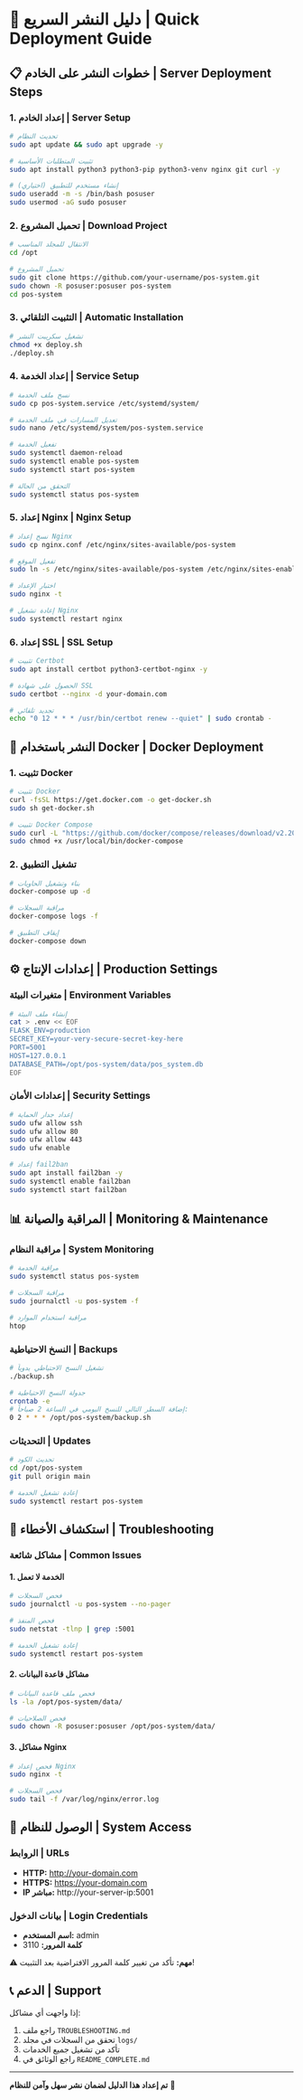 # 🚀 دليل النشر السريع | Quick Deployment Guide

## 📋 خطوات النشر على الخادم | Server Deployment Steps

### 1. إعداد الخادم | Server Setup

```bash
# تحديث النظام
sudo apt update && sudo apt upgrade -y

# تثبيت المتطلبات الأساسية
sudo apt install python3 python3-pip python3-venv nginx git curl -y

# إنشاء مستخدم للتطبيق (اختياري)
sudo useradd -m -s /bin/bash posuser
sudo usermod -aG sudo posuser
```

### 2. تحميل المشروع | Download Project

```bash
# الانتقال للمجلد المناسب
cd /opt

# تحميل المشروع
sudo git clone https://github.com/your-username/pos-system.git
sudo chown -R posuser:posuser pos-system
cd pos-system
```

### 3. التثبيت التلقائي | Automatic Installation

```bash
# تشغيل سكريبت النشر
chmod +x deploy.sh
./deploy.sh
```

### 4. إعداد الخدمة | Service Setup

```bash
# نسخ ملف الخدمة
sudo cp pos-system.service /etc/systemd/system/

# تعديل المسارات في ملف الخدمة
sudo nano /etc/systemd/system/pos-system.service

# تفعيل الخدمة
sudo systemctl daemon-reload
sudo systemctl enable pos-system
sudo systemctl start pos-system

# التحقق من الحالة
sudo systemctl status pos-system
```

### 5. إعداد Nginx | Nginx Setup

```bash
# نسخ إعداد Nginx
sudo cp nginx.conf /etc/nginx/sites-available/pos-system

# تفعيل الموقع
sudo ln -s /etc/nginx/sites-available/pos-system /etc/nginx/sites-enabled/

# اختبار الإعداد
sudo nginx -t

# إعادة تشغيل Nginx
sudo systemctl restart nginx
```

### 6. إعداد SSL | SSL Setup

```bash
# تثبيت Certbot
sudo apt install certbot python3-certbot-nginx -y

# الحصول على شهادة SSL
sudo certbot --nginx -d your-domain.com

# تجديد تلقائي
echo "0 12 * * * /usr/bin/certbot renew --quiet" | sudo crontab -
```

## 🐳 النشر باستخدام Docker | Docker Deployment

### 1. تثبيت Docker

```bash
# تثبيت Docker
curl -fsSL https://get.docker.com -o get-docker.sh
sudo sh get-docker.sh

# تثبيت Docker Compose
sudo curl -L "https://github.com/docker/compose/releases/download/v2.20.0/docker-compose-$(uname -s)-$(uname -m)" -o /usr/local/bin/docker-compose
sudo chmod +x /usr/local/bin/docker-compose
```

### 2. تشغيل التطبيق

```bash
# بناء وتشغيل الحاويات
docker-compose up -d

# مراقبة السجلات
docker-compose logs -f

# إيقاف التطبيق
docker-compose down
```

## ⚙️ إعدادات الإنتاج | Production Settings

### متغيرات البيئة | Environment Variables

```bash
# إنشاء ملف البيئة
cat > .env << EOF
FLASK_ENV=production
SECRET_KEY=your-very-secure-secret-key-here
PORT=5001
HOST=127.0.0.1
DATABASE_PATH=/opt/pos-system/data/pos_system.db
EOF
```

### إعدادات الأمان | Security Settings

```bash
# إعداد جدار الحماية
sudo ufw allow ssh
sudo ufw allow 80
sudo ufw allow 443
sudo ufw enable

# إعداد fail2ban
sudo apt install fail2ban -y
sudo systemctl enable fail2ban
sudo systemctl start fail2ban
```

## 📊 المراقبة والصيانة | Monitoring & Maintenance

### مراقبة النظام | System Monitoring

```bash
# مراقبة الخدمة
sudo systemctl status pos-system

# مراقبة السجلات
sudo journalctl -u pos-system -f

# مراقبة استخدام الموارد
htop
```

### النسخ الاحتياطية | Backups

```bash
# تشغيل النسخ الاحتياطي يدوياً
./backup.sh

# جدولة النسخ الاحتياطية
crontab -e
# إضافة السطر التالي للنسخ اليومي في الساعة 2 صباحاً:
0 2 * * * /opt/pos-system/backup.sh
```

### التحديثات | Updates

```bash
# تحديث الكود
cd /opt/pos-system
git pull origin main

# إعادة تشغيل الخدمة
sudo systemctl restart pos-system
```

## 🔧 استكشاف الأخطاء | Troubleshooting

### مشاكل شائعة | Common Issues

#### 1. الخدمة لا تعمل
```bash
# فحص السجلات
sudo journalctl -u pos-system --no-pager

# فحص المنفذ
sudo netstat -tlnp | grep :5001

# إعادة تشغيل الخدمة
sudo systemctl restart pos-system
```

#### 2. مشاكل قاعدة البيانات
```bash
# فحص ملف قاعدة البيانات
ls -la /opt/pos-system/data/

# فحص الصلاحيات
sudo chown -R posuser:posuser /opt/pos-system/data/
```

#### 3. مشاكل Nginx
```bash
# فحص إعداد Nginx
sudo nginx -t

# فحص السجلات
sudo tail -f /var/log/nginx/error.log
```

## 📱 الوصول للنظام | System Access

### الروابط | URLs
- **HTTP:** http://your-domain.com
- **HTTPS:** https://your-domain.com
- **IP مباشر:** http://your-server-ip:5001

### بيانات الدخول | Login Credentials
- **اسم المستخدم:** admin
- **كلمة المرور:** 3110

⚠️ **مهم:** تأكد من تغيير كلمة المرور الافتراضية بعد التثبيت!

## 📞 الدعم | Support

إذا واجهت أي مشاكل:

1. راجع ملف `TROUBLESHOOTING.md`
2. تحقق من السجلات في مجلد `logs/`
3. تأكد من تشغيل جميع الخدمات
4. راجع الوثائق في `README_COMPLETE.md`

---

**تم إعداد هذا الدليل لضمان نشر سهل وآمن للنظام** 🚀
